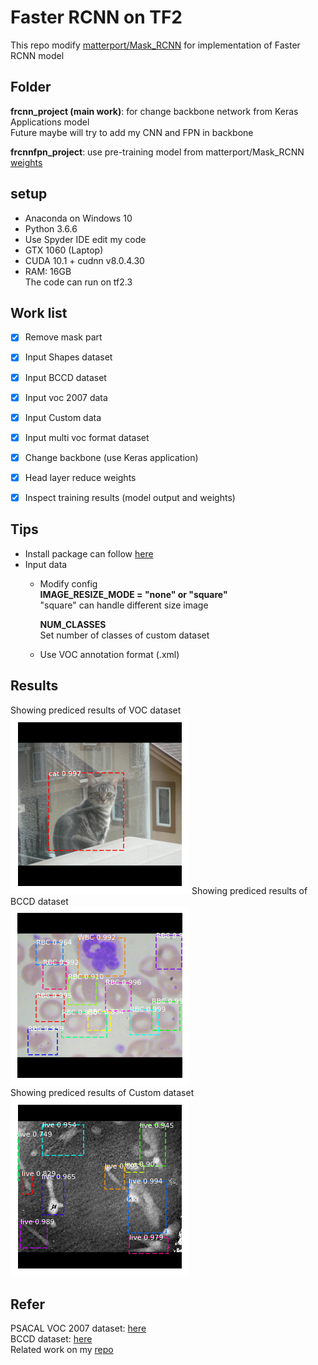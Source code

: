 # Faster RCNN on TF2
This repo modify [matterport/Mask_RCNN](https://github.com/matterport/Mask_RCNN) for implementation of Faster RCNN model  



## Folder
**frcnn_project (main work)**: for change backbone network from Keras Applications model  
Future maybe will try to add my CNN and FPN in backbone  

**frcnnfpn_project**: use pre-training model from matterport/Mask_RCNN [weights](https://github.com/matterport/Mask_RCNN/releases/download/v2.0/mask_rcnn_coco.h5)  


## setup
* Anaconda on Windows 10  
* Python 3.6.6  
* Use Spyder IDE edit my code  
* GTX 1060 (Laptop)
* CUDA 10.1 + cudnn v8.0.4.30  
* RAM: 16GB  
The code can run on tf2.3  


## Work list 
- [x] Remove mask part  
- [x] Input Shapes dataset  
- [x] Input BCCD dataset  
- [x] Input voc 2007 data  
- [x] Input Custom data  
- [x] Input multi voc format dataset  
- [x] Change backbone (use Keras application)  
- [x] Head layer reduce weights  
- [x] Inspect training results (model output and weights)


## Tips   
* Install package can follow [here](https://github.com/jacky10001/Faster_RCNN-tf2/blob/main/requirements.txt)   
* Input data  
  * Modify config  
    **IMAGE_RESIZE_MODE = "none" or "square"**  
    "square" can handle different size image  
    
    **NUM_CLASSES**  
    Set number of classes of custom dataset  
  * Use VOC annotation format (.xml)


## Results  
Showing prediced results of VOC dataset 
![alt text](https://github.com/jacky10001/Faster_RCNN-tf2/blob/main/images/image-1.png "Train VOC dataset") 
Showing prediced results of BCCD dataset  
![alt text](https://github.com/jacky10001/Faster_RCNN-tf2/blob/main/images/image-2.png "Train BCCD dataset")  
Showing prediced results of Custom dataset
![alt text](https://github.com/jacky10001/Faster_RCNN-tf2/blob/main/images/image-3.png "Train Custom dataset")  


## Refer
PSACAL VOC 2007 dataset: [here](http://host.robots.ox.ac.uk/pascal/VOC/voc2007/index.html)  
BCCD dataset: [here](https://github.com/Shenggan/BCCD_Dataset)  
Related work on my [repo](https://github.com/jacky10001/Mask_RCNN-tf2)  
